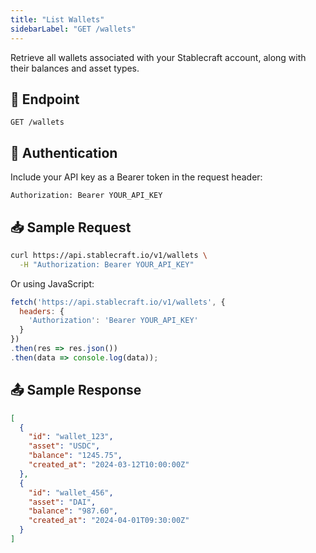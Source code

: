 ```yaml
---
title: "List Wallets"
sidebarLabel: "GET /wallets"
---
```

Retrieve all wallets associated with your Stablecraft account, along with their balances and asset types.

## 📄 Endpoint

```http
GET /wallets
```

## 🔐 Authentication

Include your API key as a Bearer token in the request header:

```http
Authorization: Bearer YOUR_API_KEY
```

## 📥 Sample Request

```bash
curl https://api.stablecraft.io/v1/wallets \
  -H "Authorization: Bearer YOUR_API_KEY"
```

Or using JavaScript:

```Javascript
fetch('https://api.stablecraft.io/v1/wallets', {
  headers: {
    'Authorization': 'Bearer YOUR_API_KEY'
  }
})
.then(res => res.json())
.then(data => console.log(data));
```

## 📤 Sample Response

```json
[
  {
    "id": "wallet_123",
    "asset": "USDC",
    "balance": "1245.75",
    "created_at": "2024-03-12T10:00:00Z"
  },
  {
    "id": "wallet_456",
    "asset": "DAI",
    "balance": "987.60",
    "created_at": "2024-04-01T09:30:00Z"
  }
]
```